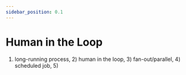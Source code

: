 ```yaml
---
sidebar_position: 0.1
---
```


# Human in the Loop

1. long-running process, 2) human in the loop, 3) fan-out/parallel, 4) scheduled job, 5)
